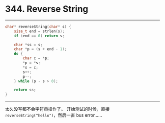 # 344. Reverse String

---

```c
char* reverseString(char* s) {
	size_t end = strlen(s);
	if (end == 0) return s;

	char *ss = s;
	char *p = (s + end - 1);
	do {
		char c = *p;
		*p = *s;
		*s = c;
		s++;
		p--;
	} while (p - s > 0);

	return ss;
}
```

---

太久没写都不会字符串操作了。
开始测试的时候，直接 `reverseString("hello")`，然后一直 bus error……
